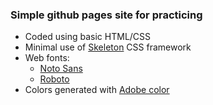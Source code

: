 ### Simple github pages site for practicing

- Coded using basic HTML/CSS
- Minimal use of [Skeleton](http://getskeleton.com/) CSS framework
- Web fonts:
    - [Noto Sans](https://fonts.google.com/specimen/Noto+Sans+JP?query=jp)
    - [Roboto](https://fonts.google.com/specimen/Roboto?query=roboto)
- Colors generated with [Adobe color](https://color.adobe.com/create/color-wheel)
